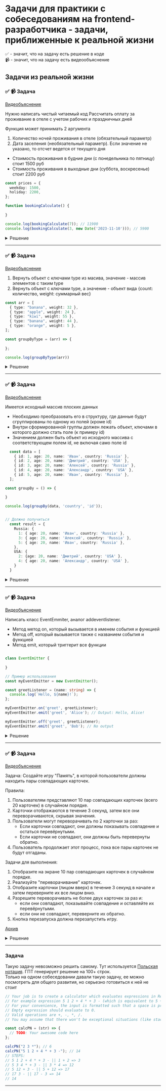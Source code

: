# Задачи для практики с собеседованиям на frontend-разработчика - задачи, приближенные к реальной жизни

✅ - значит, что на задачу есть решение в коде  
📹 - значит, что на задачу есть видеообъяснение

## Задачи из реальной жизни

### ✅ 📹 Задача
[Видеобъяснение](https://t.me/c/2062644132/983/1404)

Нужно написать чистый читаемый код
Рассчитать оплату за проживание в отеле с учетом рабочих и праздничных дней
 
Функция может принимать 2 аргумента  
1. Количество ночей проживания в отеле (обязательный параметр)  
2. Дата заселения (необязательный параметр). Если значение не указано, то отсчет ведется от текущего дня  
- Стоимость проживания в будние дни (с понедельника по пятницу) стоит 1500 руб  
- Стоимость проживания в выходные дни (суббота, воскресенье) стоит 2200 руб  

```ts
const prices = {
  weekday: 1500,
  holiday: 2200,
};

function bookingCalculate() {
  
}

console.log(bookingCalculate(7)); // 11900
console.log(bookingCalculate(3, new Date('2023-11-10'))); // 5900
```

<details>
  <summary>Решение</summary>

```ts
const prices = {
  weekday: 1500,
  holiday: 2200,
};

const addDays = (date, days) => {
  const result = new Date(date);
  result.setDate(result.getDate() + days);
  return result;
};

const checkIsHoliday = day => {
  return !checkIsWeekdaty(day);
};

const checkIsWeekdaty = date => {
  const day = new Date(date).getDay();
  return day > 0 && day < 6;
};

function bookingCalculate(nights, startDate = new Date()) {
  const endDate = addDays(startDate, nights);

  let tempStartDate = startDate;
  let weekDays = 0;
  let hoilDays = 0;

  while (tempStartDate < endDate) {
    if (checkIsWeekdaty(tempStartDate)) {
      weekDays += 1;
    }
    if (checkIsHoliday(tempStartDate)) {
      hoilDays += 1;
    }
    tempStartDate = addDays(tempStartDate, 1);
  }
  return weekDays * prices.weekday + hoilDays * prices.holiday;
}

console.log(bookingCalculate(7)); // 11900
console.log(bookingCalculate(3, new Date('2023-11-10'))); // 5900

```
</details>


 ---
 <!--  ------------------------------------------------------------------------------------------------------------------------------------------------------- -->

 
### ✅ 📹 Задача
[Видеобъяснение](https://t.me/c/2062644132/983/1202)

1. Вернуть объект с ключами type из масива, значение - массив элементов с таким type  
2. Вернуть объект с ключами type, а значение - объект вида {count: количество, weight: суммарный вес}  

```ts
const arr = [
  { type: "banana", weight: 32 },
  { type: "apple", weight: 24 },
  { type: "kiwi", weight: 55 },
  { type: "banana", weight: 44 },
  { type: "orange", weight: 5 },
];

const groupByType = (arr) => {
  
};

console.log(groupByType(arr))
```

<details>
  <summary>Решение</summary>

1. Вернуть объект с ключами type из масива, значение - массив элементов с таким type  

```ts
const groupByType = (arr) => {
  const result = {};

  arr.forEach((item) => {
    const { type, ...rest } = item;

    if (result[type]) {
      result[type].push(rest);
    } else {
      result[type] = [rest];
    }
  });

  return result;
};

```

2. Вернуть объект с ключами type, а значение - объект вида {count: количество, weight: суммарный вес}  

```ts
const groupByType = (arr) => {
  const result = {};

  arr.forEach((item) => {
    const { type, weight } = item;

    if (result[type]) {
      result[type].count++;
      result[type].weight += weight;
    } else {
      result[type] = { count: 1, weight };
    }
  });

  return result;
};
```
</details>

 ---
 <!--  ------------------------------------------------------------------------------------------------------------------------------------------------------- -->


 
### ✅ 📹 Задача
[Видеобъяснение](https://t.me/c/2062644132/983/1574)

Имеется исходный массив плоских данных
  - Необходимо преобразовать его в структуру, где данные будут сгруппированы по одному из полей (кроме id)
  - Внутри сформированной группы должен лежать объект, ключами в которого должно стать поле (к примеру id)
  - Значением должен быть объект из исходного массива с соответствующем полем id, не включая само поле id
```ts
  const data = [
    { id: 1, age: 20, name: 'Иван', country: 'Russia' },
    { id: 2, age: 20, name: 'Дмитрий', country: 'USA' },
    { id: 3, age: 20, name: 'Алексей', country: 'Russia' },
    { id: 4, age: 20, name: 'Александр', country: 'USA' },
    { id: 5, age: 20, name: 'Иван', country: 'Russia' },
  ];

const groupBy = () => {

}

console.log(groupBy(data, 'country', 'id'));

  
// Должно получиться
  const result = {
    Russia: {
      1: { age: 20, name: 'Иван', country: 'Russia' },
      3: { age: 20, name: 'Алексей', country: 'Russia' },
      5: { age: 20, name: 'Иван', country: 'Russia' },
    },
    USA: {
      2: {age: 20, name: 'Дмитрий', country: 'USA' },
      4: { age: 20, name: 'Александр', country: 'USA' },
    }
  }
```

<details>
  <summary>Решение</summary>

```ts
  
const groupBy = (data, key, innerKey) => {
  return data.reduce((acc, current) => {
    const fieldByKey = current[key];
    console.log(current);

    if (!acc[fieldByKey]) {
      acc[fieldByKey] = {};
    }

    const innerKeyValue = current[innerKey];

    const rest = omit(current, 'id', 'age');

    acc[fieldByKey][innerKeyValue] = rest;

    return acc;
  }, {});
};

const omit = (obj, ...keys) => {
  const objectOfKeys = keys.reduce((acc, current) => {
    acc[current] = true;
    return acc;
  }, {});

  return Object.keys(obj).reduce((acc, key) => {
    if (objectOfKeys[key]) {
      acc[key] = obj[key];
    }

    return acc;
  }, {});
};

console.log(groupBy(data, 'country', 'id'));

```
</details>

 ---
 <!--  ------------------------------------------------------------------------------------------------------------------------------------------------------- -->


 
### ✅ 📹 Задача
[Видеобъяснение](https://t.me/c/2062644132/983/1404)

Написать класс EventEmmiter, аналог addeventlistener. 
- Метод метод on, который вызывается в именем события и функцией
- Метод off, который вызывается также с названием события и функцией
- Метод emit, который триггерит все функции

```ts

class EventEmitter {
  
}

// Пример использования
const myEventEmitter = new EventEmitter();

const greetListener = (name: string) => {
  console.log(`Hello, ${name}!`);
};

myEventEmitter.on('greet', greetListener);
myEventEmitter.emit('greet', 'Alice'); // Output: Hello, Alice!

myEventEmitter.off('greet', greetListener);
myEventEmitter.emit('greet', 'Bob'); // No output
```

<details>
  <summary>Решение</summary>

- Создаем поле класса, где будем хранить функции по каждому названию собития - это будет объект, типа `Record<string, Function[]>`
- В on, если по такому типа нет событий создается пустой массив и пушим в него функцию
- В off делаем фильтр и удаляем найденную функцию
- В emit проходим через forEach по функциям и вызываем их

```ts
class EventEmitter {
  private events: Record<string, Function[]> = {};

  on(eventName: string, listener: Function) {
      if (!this.events[eventName]) {
          this.events[eventName] = [];
      }
      this.events[eventName].push(listener);
  }

  off(eventName: string, listener: Function) {
      if (this.events[eventName]) {
          this.events[eventName] = this.events[eventName].filter((eventListener) => eventListener !== listener);
      }
  }

  emit(eventName: string, ...args: any[]) {
      if (this.events[eventName]) {
          this.events[eventName].forEach((listener) => {
              listener(...args);
          });
      }
  }
}

// Пример использования
const myEventEmitter = new EventEmitter();

const greetListener = (name: string) => {
  console.log(`Hello, ${name}!`);
};

myEventEmitter.on('greet', greetListener);
myEventEmitter.emit('greet', 'Alice'); // Output: Hello, Alice!

myEventEmitter.off('greet', greetListener);
myEventEmitter.emit('greet', 'Bob'); // No output
```
</details>

 ---
 <!--  ------------------------------------------------------------------------------------------------------------------------------------------------------- -->


 
### ✅ 📹 Задача
[Видеобъяснение](https://t.me/c/2062644132/983/2791)

Задача: Создайте игру "Память", в которой пользователи должны находить пары совпадающих карточек.

Правила:
1. Пользователям представляют 10 пар совпадающих карточек (всего 20 карточек) в случайном порядке.
2. Карточки отображаются в течение 3 секунд, затем все они переворачиваются, скрывая значения.
3. Пользователи могут переворачивать по 2 карточки за раз:
   - Если карточки совпадают, они должны показывать совпадение и остаться перевёрнутыми.
   - Если карточки не совпадают, они должны быть перевернуты обратно.
4. Пользователь продолжает этот процесс, пока все пары карточек не будут отгаданы.

Задачи для выполнения:
1. Отобразите на экране 10 пар совпадающих карточек в случайном порядке.
2. Реализуйте "переворачивание" карточек.
3. Отобразите карточки (лицом вверх) в течение 3 секунд в начале и затем переверните их все лицом вниз.
4. Разрешите переворачивать не более двух карточек за раз и:
   - если они совпадают, показывайте совпадение и оставляйте их перевёрнутыми.
   - если они не совпадают, переверните их обратно.
5. Кнопка перезапуска должна перезапустить игру.

[Архив](resourses/memory-game/Task.zip)

<details>
  <summary>Решение</summary>

  [Итоговый архив](resourses/memory-game/Result.zip)
</details>

 ---
 <!--  ------------------------------------------------------------------------------------------------------------------------------------------------------- -->
 
### Задача

Такую задачу невозможно решить самому. Тут используется [Польская нотация](https://ru.wikipedia.org/wiki/%D0%9E%D0%B1%D1%80%D0%B0%D1%82%D0%BD%D0%B0%D1%8F_%D0%BF%D0%BE%D0%BB%D1%8C%D1%81%D0%BA%D0%B0%D1%8F_%D0%B7%D0%B0%D0%BF%D0%B8%D1%81%D1%8C). ГПТ генерирует решение на 100+ строк.    
Только на одном собеседовании давали такую задачу, ее можно посмотреть для общего развития, но серьезно готовиться к ней не стоит

```ts
// Your job is to create a calculator which evaluates expressions in Reverse Polish notation.
// For example expression 5 1 2 + 4 * + 3 - (which is equivalent to 5 + ((1 + 2) * 4) - 3 in normal notation) should evaluate to 14.
// For your convenience, the input is formatted such that a space is provided between every token.
// Empty expression should evaluate to 0.
// Valid operations are +, -, *, /.
// You may assume that there won't be exceptional situations (like stack underflow or division by zero).

const calcPN = (str) => {
  // TODO: Your awesome code here
};

calcPN("2 3 *"); // 6
calcPN("5 1 2 + 4 * + 3 -"); // 14
// STEPS:
// 5 1 2 + 4 * + 3 - || 1 + 2 => 3
// 5 3 4 * + 3 - || 3 * 4 => 12
// 5 12 + 3 - || 5 + 12 => 17
// 17 3 - || 17 - 3 => 14
// 14
```

 ---
 <!--  ------------------------------------------------------------------------------------------------------------------------------------------------------- -->
 
